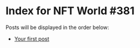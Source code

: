 # Index for NFT World #381
Posts will be displayed in the order below:

- [Your first post](./001-first.md)

